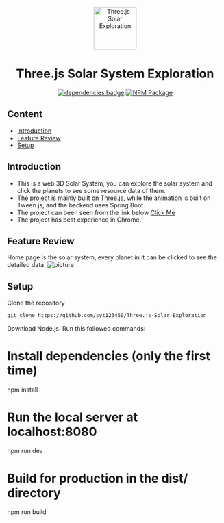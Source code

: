 <p align="center">
    <img width="100" src="https://github.com/syt123450/Three.js-Solar-Exploration/blob/master/assets/logo.png" alt="Three.js Solar Exploration">
</p>
<h1 align="center">Three.js Solar System Exploration</h1>

<p align="center">
  <a href="https://github.com/mrdoob/three.js/"><img src="https://img.shields.io/badge/dependencies-Three.js-brightgreen.svg" alt="dependencies badge"></a>
  <a href="https://www.npmjs.com/package/three" rel="nofollow"><img src="https://camo.githubusercontent.com/f66fa08048e7297bddab40ff398130fccfba137034eb3c72927cefc059d4cc5d/68747470733a2f2f696d672e736869656c64732e696f2f6e706d2f762f7468726565" alt="NPM Package"></a>
</p>


## Content

- [Introduction](#introduction)
- [Feature Review](#feature-review)
- [Setup](#setup)


## Introduction

* This is a web 3D Solar System, you can explore the solar system and click the planets to see some resource data of them. <br>
* The project is mainly built on Three.js, while the animation is built on Tween.js, and the backend uses Spring Boot. <br>
* The project can been seen from the link below [Click Me](http://solar-exploration.com) <br>
* The project has best experience in Chrome.

## Feature Review

Home page is the solar system, every planet in it can be clicked to see the detailed data.
![picture](https://github.com/syt123450/Three.js-Solar-Exploration/blob/master/assets/solar.png)

## Setup

 Clone the repository
```html
git clone https://github.com/syt123450/Three.js-Solar-Exploration
```
Download Node.js. Run this followed commands:

# Install dependencies (only the first time)
npm install

# Run the local server at localhost:8080
npm run dev

# Build for production in the dist/ directory
npm run build